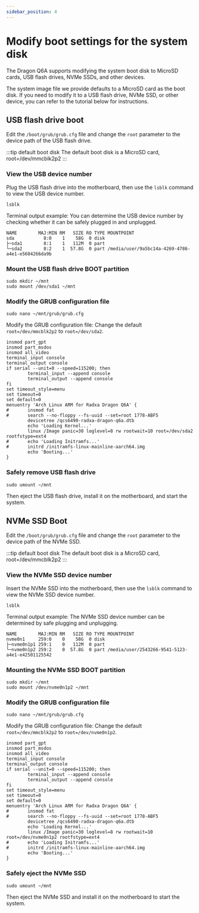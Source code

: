 ```yaml
---
sidebar_position: 4
---
```


#  Modify boot settings for the system disk

The Dragon Q6A supports modifying the system boot disk to MicroSD cards, USB flash drives, NVMe SSDs, and other devices.

The system image file we provide defaults to a MicroSD card as the boot disk. If you need to modify it to a USB flash drive, NVMe SSD, or other device, you can refer to the tutorial below for instructions.

## USB flash drive boot

Edit the `/boot/grub/grub.cfg` file and change the `root` parameter to the device path of the USB flash drive.

:::tip default boot disk
The default boot disk is a MicroSD card, root=/dev/mmcblk2p2
:::

### View the USB device number

Plug the USB flash drive into the motherboard, then use the `lsblk` command to view the USB device number.

<NewCodeBlock tip="radxa@device$" type="device">

```
lsblk
```

</NewCodeBlock>

Terminal output example: You can determine the USB device number by checking whether it can be safely plugged in and unplugged.

```
NAME        MAJ:MIN RM   SIZE RO TYPE MOUNTPOINT
sda           8:0    1    58G  0 disk
├─sda1        8:1    1   112M  0 part
└─sda2        8:2    1  57.8G  0 part /media/user/9a5bc14a-4269-4786-a4e1-e5604266da9b
```

### Mount the USB flash drive BOOT partition

<NewCodeBlock tip="radxa@device$" type="device">

```
sudo mkdir ~/mnt
sudo mount /dev/sda1 ~/mnt
```

</NewCodeBlock>

### Modify the GRUB configuration file

<NewCodeBlock tip="radxa@device$" type="device">

```
sudo nano ~/mnt/grub/grub.cfg
```

</NewCodeBlock>

Modify the GRUB configuration file: Change the default `root=/dev/mmcblk2p2` to `root=/dev/sda2`.

```
insmod part_gpt
insmod part_msdos
insmod all_video
terminal_input console
terminal_output console
if serial --unit=0 --speed=115200; then
        terminal_input --append console
        terminal_output --append console
fi
set timeout_style=menu
set timeout=0
set default=0
menuentry 'Arch Linux ARM for Radxa Dragon Q6A' {
#       insmod fat
#       search --no-floppy --fs-uuid --set=root 1778-ABF5
        devicetree /qcs6490-radxa-dragon-q6a.dtb
        echo 'Loading Kernel...'
        linux /Image panic=30 loglevel=8 rw rootwait=10 root=/dev/sda2 rootfstype=ext4
#       echo 'Loading Initramfs...'
#       initrd /initramfs-linux-mainline-aarch64.img
        echo 'Booting...'
}
```

### Safely remove USB flash drive

<NewCodeBlock tip="radxa@device$" type="device">

```
sudo umount ~/mnt
```

</NewCodeBlock>

Then eject the USB flash drive, install it on the motherboard, and start the system.

## NVMe SSD Boot

Edit the `/boot/grub/grub.cfg` file and change the `root` parameter to the device path of the NVMe SSD.

:::tip default boot disk
The default boot disk is a MicroSD card, root=/dev/mmcblk2p2
:::

### View the NVMe SSD device number

Insert the NVMe SSD into the motherboard, then use the `lsblk` command to view the NVMe SSD device number.

<NewCodeBlock tip="radxa@device$" type="device">

```
lsblk
```

</NewCodeBlock>

Terminal output example: The NVMe SSD device number can be determined by safe plugging and unplugging.

```
NAME        MAJ:MIN RM   SIZE RO TYPE MOUNTPOINT
nvme0n1     259:0    0    58G  0 disk
├─nvme0n1p1 259:1    0   112M  0 part
└─nvme0n1p2 259:2    0  57.8G  0 part /media/user/2543266-9541-5123-a4e1-e42501125542
```

### Mounting the NVMe SSD BOOT partition

<NewCodeBlock tip="radxa@device$" type="device">

```
sudo mkdir ~/mnt
sudo mount /dev/nvme0n1p2 ~/mnt
```

</NewCodeBlock>

### Modify the GRUB configuration file

<NewCodeBlock tip="radxa@device$" type="device">

```
sudo nano ~/mnt/grub/grub.cfg
```

</NewCodeBlock>

Modify the GRUB configuration file: Change the default `root=/dev/mmcblk2p2` to `root=/dev/nvme0n1p2`.

```
insmod part_gpt
insmod part_msdos
insmod all_video
terminal_input console
terminal_output console
if serial --unit=0 --speed=115200; then
        terminal_input --append console
        terminal_output --append console
fi
set timeout_style=menu
set timeout=0
set default=0
menuentry 'Arch Linux ARM for Radxa Dragon Q6A' {
#       insmod fat
#       search --no-floppy --fs-uuid --set=root 1778-ABF5
        devicetree /qcs6490-radxa-dragon-q6a.dtb
        echo 'Loading Kernel...'
        linux /Image panic=30 loglevel=8 rw rootwait=10 root=/dev/nvme0n1p2 rootfstype=ext4
#       echo 'Loading Initramfs...'
#       initrd /initramfs-linux-mainline-aarch64.img
        echo 'Booting...'
}
```

### Safely eject the NVMe SSD

<NewCodeBlock tip="radxa@device$" type="device">

```
sudo umount ~/mnt
```

</NewCodeBlock>

Then eject the NVMe SSD and install it on the motherboard to start the system.
